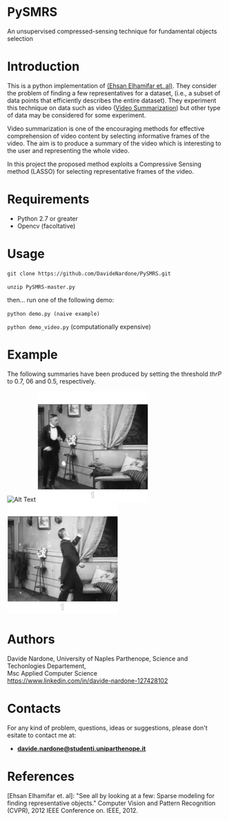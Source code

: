 # PySMRS
An unsupervised compressed-sensing technique for fundamental objects selection

# Introduction

This is a python implementation of [(Ehsan Elhamifar et. al)](http://ieeexplore.ieee.org/document/6247852/). They consider the problem of finding a few representatives for a dataset, (i.e., a subset of data points that efficiently describes the entire dataset). They experiment this technique on data such as video ([Video Summarization](http://encyclopedia.jrank.org/articles/pages/6930/Video-Summarization.html)) but other type of data may be considered for some experiment.

Video summarization is one of the encouraging methods for effective comprehension of video content by selecting informative frames of the video. The aim is to produce a summary of the video which is interesting to the user and representing the whole video. 

In this project the proposed method exploits a Compressive Sensing method (LASSO) for selecting representative frames of the video. 

# Requirements

  - Python 2.7 or greater <br>
  - Opencv (facoltative)
  
# Usage

`git clone https://github.com/DavideNardone/PySMRS.git` <br>

`unzip PySMRS-master.py`

then... run one of the following demo:

`python demo.py (naive example)` <br>

`python demo_video.py` (computationally expensive)

# Example

The following summaries have been produced by setting the threshold *thrP* to 0.7, 06 and 0.5, respectively.

![Alt Text](/img/vid_3.gif) ![Alt Text](/img/vid_2.gif) ![Alt Text](/img/vid_1.gif) 

# Authors

Davide Nardone, University of Naples Parthenope, Science and Techonlogies Departement,<br> Msc Applied Computer Science <br/>
https://www.linkedin.com/in/davide-nardone-127428102

# Contacts

For any kind of problem, questions, ideas or suggestions, please don't esitate to contact me at: 
- **davide.nardone@studenti.uniparthenope.it**

# References

[Ehsan Elhamifar et. al]: "See all by looking at a few: Sparse modeling for finding representative objects." Computer Vision and Pattern Recognition (CVPR), 2012 IEEE Conference on. IEEE, 2012.
